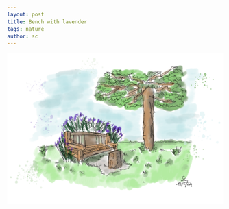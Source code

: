 ```yaml
---
layout: post
title: Bench with lavender
tags: nature
author: sc
---
```


![Mailbox sketch](/img/sketches/IMG_0268.PNG)
